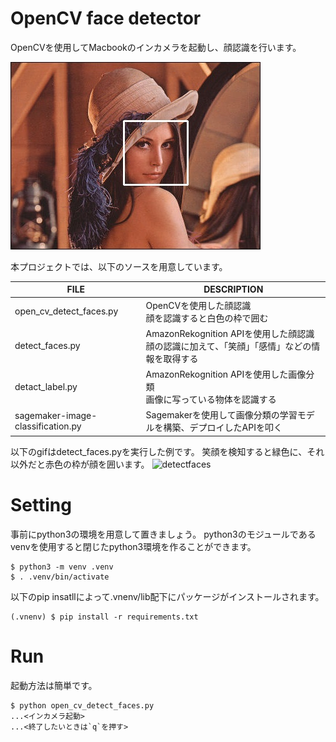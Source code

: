 # OpenCV face detector

OpenCVを使用してMacbookのインカメラを起動し、顔認識を行います。

![sample](./picture/sample.jpeg)

本プロジェクトでは、以下のソースを用意しています。

FILE | DESCRIPTION
-- | --
open_cv_detect_faces.py | OpenCVを使用した顔認識 <br> 顔を認識すると白色の枠で囲む
detect_faces.py | AmazonRekognition APIを使用した顔認識 <br> 顔の認識に加えて、「笑顔」「感情」などの情報を取得する
detact_label.py | AmazonRekognition APIを使用した画像分類 <br> 画像に写っている物体を認識する
sagemaker-image-classification.py | Sagemakerを使用して画像分類の学習モデルを構築、デプロイしたAPIを叩く



以下のgifはdetect_faces.pyを実行した例です。
笑顔を検知すると緑色に、それ以外だと赤色の枠が顔を囲います。
![detectfaces](./picture/detect_faces.gif)

# Setting
事前にpython3の環境を用意して置きましょう。
python3のモジュールであるvenvを使用すると閉じたpython3環境を作ることができます。

```
$ python3 -m venv .venv
$ . .venv/bin/activate
```

以下のpip insatllによって.vnenv/lib配下にパッケージがインストールされます。

```
(.vnenv) $ pip install -r requirements.txt
```

# Run

起動方法は簡単です。
```
$ python open_cv_detect_faces.py
...<インカメラ起動>
...<終了したいときは`q`を押す>
```
